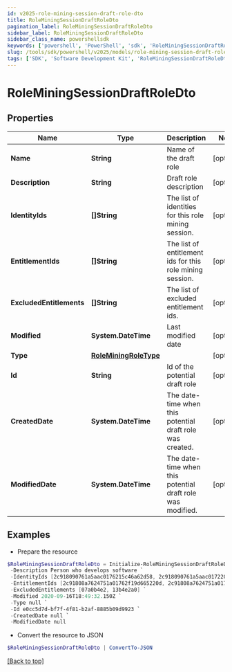 ```yaml
---
id: v2025-role-mining-session-draft-role-dto
title: RoleMiningSessionDraftRoleDto
pagination_label: RoleMiningSessionDraftRoleDto
sidebar_label: RoleMiningSessionDraftRoleDto
sidebar_class_name: powershellsdk
keywords: ['powershell', 'PowerShell', 'sdk', 'RoleMiningSessionDraftRoleDto', 'V2025RoleMiningSessionDraftRoleDto'] 
slug: /tools/sdk/powershell/v2025/models/role-mining-session-draft-role-dto
tags: ['SDK', 'Software Development Kit', 'RoleMiningSessionDraftRoleDto', 'V2025RoleMiningSessionDraftRoleDto']
---
```



# RoleMiningSessionDraftRoleDto

## Properties

Name | Type | Description | Notes
------------ | ------------- | ------------- | -------------
**Name** | **String** | Name of the draft role | [optional] 
**Description** | **String** | Draft role description | [optional] 
**IdentityIds** | **[]String** | The list of identities for this role mining session. | [optional] 
**EntitlementIds** | **[]String** | The list of entitlement ids for this role mining session. | [optional] 
**ExcludedEntitlements** | **[]String** | The list of excluded entitlement ids. | [optional] 
**Modified** | **System.DateTime** | Last modified date | [optional] 
**Type** | [**RoleMiningRoleType**](role-mining-role-type) |  | [optional] 
**Id** | **String** | Id of the potential draft role | [optional] 
**CreatedDate** | **System.DateTime** | The date-time when this potential draft role was created. | [optional] 
**ModifiedDate** | **System.DateTime** | The date-time when this potential draft role was modified. | [optional] 

## Examples

- Prepare the resource
```powershell
$RoleMiningSessionDraftRoleDto = Initialize-RoleMiningSessionDraftRoleDto  -Name Saved RM Session - 07/10 `
 -Description Person who develops software `
 -IdentityIds [2c918090761a5aac0176215c46a62d58, 2c918090761a5aac01722015c46a62d42] `
 -EntitlementIds [2c91808a7624751a01762f19d665220d, 2c91808a7624751a01762f19d67c220e] `
 -ExcludedEntitlements [07a0b4e2, 13b4e2a0] `
 -Modified 2020-09-16T18:49:32.150Z `
 -Type null `
 -Id e0cc5d7d-bf7f-4f81-b2af-8885b09d9923 `
 -CreatedDate null `
 -ModifiedDate null
```

- Convert the resource to JSON
```powershell
$RoleMiningSessionDraftRoleDto | ConvertTo-JSON
```


[[Back to top]](#) 

